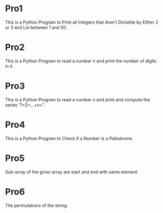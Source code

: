 # Pro1
This is a Python Program to Print all Integers that Aren’t Divisible by Either 2 or 3 and Lie between 1 and 50.
# Pro2
This is a Python Program to read a number n and print the number of digits in it.
# Pro3
This is a Python Program to read a number n and print and compute the series “1+2+…+n=”.
# Pro4
This is a Python Program to Check if a Number is a Palindrome.
# Pro5
Sub-array of the given array are start and end with same element.
# Pro6
The permutations of the string.
